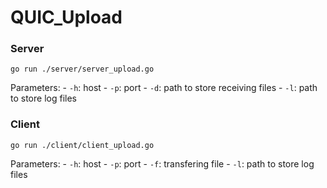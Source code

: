 # QUIC_Upload

### Server
```
go run ./server/server_upload.go
```
Parameters:
    - `-h`: host
    - `-p`: port
    - `-d`: path to store receiving files
    - `-l`: path to store log files

### Client
```
go run ./client/client_upload.go
```
Parameters:
    - `-h`: host
    - `-p`: port
    - `-f`: transfering file
    - `-l`: path to store log files
